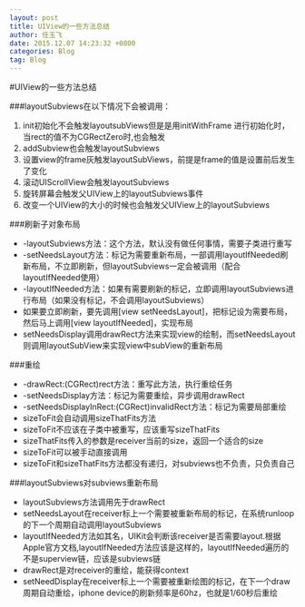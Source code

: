 ```yaml
---
layout: post
title: UIView的一些方法总结
author: 任玉飞
date: 2015.12.07 14:23:32 +0800
categories: Blog
tag: Blog
---
```


#UIView的一些方法总结

###layoutSubviews在以下情况下会被调用：
1. init初始化不会触发layoutsubViews但是是用initWithFrame 进行初始化时，当rect的值不为CGRectZero时,也会触发
2. addSubview也会触发layoutSubviews
3. 设置view的frame灰触发layoutSubViews，前提是frame的值是设置前后发生了变化
4. 滚动UIScrollView会触发layoutSubviews
5. 旋转屏幕会触发父UIView上的layoutSubviews事件
6. 改变一个UIView的大小的时候也会触发父UIView上的layoutSubviews


###刷新子对象布局
* -layoutSubviews方法：这个方法，默认没有做任何事情，需要子类进行重写
* -setNeedsLayout方法：标记为需要重新布局，一部调用layoutIfNeeded刷新布局，不立即刷新，但layoutSubviews一定会被调用（配合layoutIfNeeded使用）
* -layoutIfNeeded方法：如果有需要刷新的标记，立即调用layoutSubviews进行布局（如果没有标记，不会调用layoutSubviews）
* 如果要立即刷新，要先调用[view setNeedsLayout]，把标记设为需要布局，然后马上调用[view layoutIfNeeded]，实现布局
* setNeedsDisplay调用drawRect方法来实现view的绘制，而setNeedsLayout则调用layoutSubView来实现view中subView的重新布局


###重绘
* -drawRect:(CGRect)rect方法：重写此方法，执行重绘任务
* -setNeedsDisplay方法：标记为需要重绘，异步调用drawRect
* -setNeedsDisplayInRect:(CGRect)invalidRect方法：标记为需要局部重绘
* sizeToFit会自动调用sizeThatFits方法
* sizeToFit不应该在子类中被重写，应该重写sizeThatFits
* sizeThatFits传入的参数是receiver当前的size，返回一个适合的size
* sizeToFit可以被手动直接调用
* sizeToFit和sizeThatFits方法都没有递归，对subviews也不负责，只负责自己



###layoutSubviews对subviews重新布局
* layoutSubviews方法调用先于drawRect
* setNeedsLayout在receiver标上一个需要被重新布局的标记，在系统runloop的下一个周期自动调用layoutSubviews
* layoutIfNeeded方法如其名，UIKit会判断该receiver是否需要layout.根据Apple官方文档,layoutIfNeeded方法应该是这样的，layoutIfNeeded遍历的不是superview链，应该是subviews链
* drawRect是对receiver的重绘，能获得context
* setNeedDisplay在receiver标上一个需要被重新绘图的标记，在下一个draw周期自动重绘，iphone device的刷新频率是60hz，也就是1/60秒后重绘

